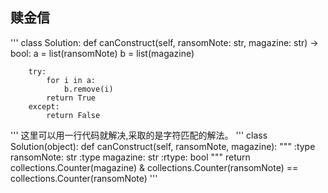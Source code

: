 ## 赎金信
'''
class Solution:
    def canConstruct(self, ransomNote: str, magazine: str) -> bool:
        a = list(ransomNote)
        b = list(magazine)
        
        try:
            for i in a:
                b.remove(i)
            return True
        except:
            return False
'''
这里可以用一行代码就解决,采取的是字符匹配的解法。
'''
class Solution(object):
    def canConstruct(self, ransomNote, magazine):
        """
        :type ransomNote: str
        :type magazine: str
        :rtype: bool
        """
        return collections.Counter(magazine) & collections.Counter(ransomNote) == collections.Counter(ransomNote)
'''
